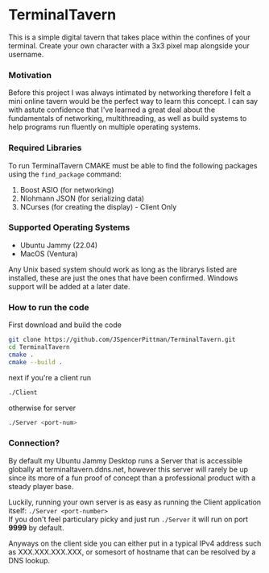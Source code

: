 # TerminalTavern
This is a simple digital tavern that takes place within the confines of your terminal. Create your own character with a 3x3 pixel map alongside your username.

### Motivation
Before this project I was always intimated by networking therefore I felt a mini online tavern would be the perfect way to learn this concept. I can say with 
astute confidence that I've learned a great deal about the fundamentals of networking, multithreading, as well as build systems to help programs run fluently 
on multiple operating systems.

### Required Libraries
To run TerminalTavern CMAKE must be able to find the following packages using the `find_package` command:<br>
1. Boost ASIO (for networking)
2. Nlohmann JSON (for serializing data)
3. NCurses (for creating the display) - Client Only


### Supported Operating Systems
- Ubuntu Jammy (22.04)
- MacOS (Ventura)

Any Unix based system should work as long as the librarys listed are installed, 
these are just the ones that have been confirmed. Windows support will be added at a later date.

### How to run the code
First download and build the code
```bash
git clone https://github.com/JSpencerPittman/TerminalTavern.git
cd TerminalTavern
cmake .
cmake --build .
```
next if you're a client run
```bash
./Client
```
otherwise for server
```bash
./Server <port-num>
```

### Connection?
By default my Ubuntu Jammy Desktop runs a Server that is accessible globally at terminaltavern.ddns.net, however this server will rarely
  be up since its more of a fun proof of concept than a professional product with a steady player base. 

Luckily, running your own server is as easy as running the Client application itself:
`./Server <port-number>`<br>
If you don't feel particulary picky and just run `./Server` it will run on port **9999** by default.

Anyways on the client side you can either put in a typical IPv4 address such as XXX.XXX.XXX.XXX, or somesort of hostname that can be resolved by a DNS lookup.
